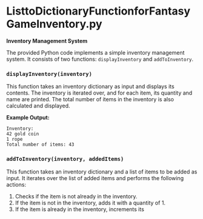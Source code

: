 # ListtoDictionaryFunctionforFantasyGameInventory.py

**Inventory Management System**

The provided Python code implements a simple inventory management system. It consists of two functions: `displayInventory` and `addToInventory`.

### `displayInventory(inventory)`

This function takes an inventory dictionary as input and displays its contents. The inventory is iterated over, and for each item, its quantity and name are printed. The total number of items in the inventory is also calculated and displayed.

**Example Output:**

```
Inventory:
42 gold coin
1 rope
Total number of items: 43
```

### `addToInventory(inventory, addedItems)`

This function takes an inventory dictionary and a list of items to be added as input. It iterates over the list of added items and performs the following actions:

1. Checks if the item is not already in the inventory.
2. If the item is not in the inventory, adds it with a quantity of 1.
3. If the item is already in the inventory, increments its